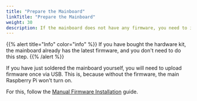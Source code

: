 ```yaml
---
title: "Prepare the Mainboard"
linkTitle: "Prepare the Mainboard"
weight: 30
description: If the mainboard does not have any firmware, you need to install it for the first use
---
```


{{% alert title="Info" color="info" %}}
If you have bought the hardware kit, the mainboard already has the latest firmware, and you don't need to do this step.
{{% /alert %}}



If you have just soldered the mainboard yourself, you will need to upload firmware once via USB. This is, because without the firmware, the main Raspberry Pi won't turn on.

For this, follow the [Manual Firmware Installation](/docs/knowledge-base/manual-firmware-installation/) guide.
